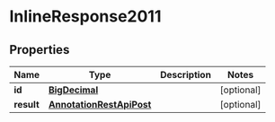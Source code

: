 # InlineResponse2011

## Properties
Name | Type | Description | Notes
------------ | ------------- | ------------- | -------------
**id** | [**BigDecimal**](BigDecimal.md) |  |  [optional]
**result** | [**AnnotationRestApiPost**](AnnotationRestApiPost.md) |  |  [optional]

